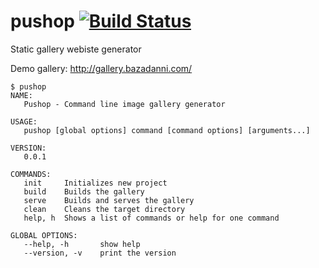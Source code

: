 # pushop [![Build Status](https://travis-ci.org/gophergala2016/pushop.svg?branch=master)](https://travis-ci.org/gophergala2016/pushop)

Static gallery webiste generator

Demo gallery: http://gallery.bazadanni.com/

```
$ pushop
NAME:
   Pushop - Command line image gallery generator

USAGE:
   pushop [global options] command [command options] [arguments...]

VERSION:
   0.0.1

COMMANDS:
   init		Initializes new project
   build	Builds the gallery
   serve	Builds and serves the gallery
   clean	Cleans the target directory
   help, h	Shows a list of commands or help for one command

GLOBAL OPTIONS:
   --help, -h		show help
   --version, -v	print the version
```